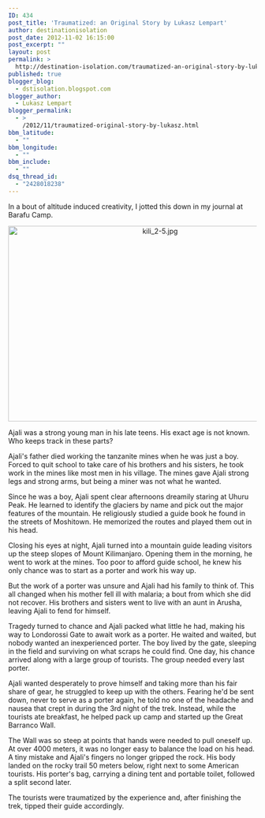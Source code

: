 ```yaml
---
ID: 434
post_title: 'Traumatized: an Original Story by Lukasz Lempart'
author: destinationisolation
post_date: 2012-11-02 16:15:00
post_excerpt: ""
layout: post
permalink: >
  http://destination-isolation.com/traumatized-an-original-story-by-lukasz-lempart/
published: true
blogger_blog:
  - dstisolation.blogspot.com
blogger_author:
  - Lukasz Lempart
blogger_permalink:
  - >
    /2012/11/traumatized-original-story-by-lukasz.html
bbm_latitude:
  - ""
bbm_longitude:
  - ""
bbm_include:
  - ""
dsq_thread_id:
  - "2428018238"
---
```

<div>

In a bout of altitude induced creativity, I jotted this down in my journal at Barafu Camp.
<p style="text-align: center;"><img class="ngg-singlepic ngg-none aligncenter" alt="kili_2-5.jpg" src="http://destination-isolation.com/wp-content/gallery/up-and-down-again-a-trekkers-tale-mt-kilimanjaro/kili_2-5.jpg" width="600" height="397" /></p>
Ajali was a strong young man in his late teens. His exact age is not known. Who keeps track in these parts?

Ajali's father died working the tanzanite mines when he was just a boy. Forced to quit school to take care of his brothers and his sisters, he took work in the mines like most men in his village. The mines gave Ajali strong legs and strong arms, but being a miner was not what he wanted.

Since he was a boy, Ajali spent clear afternoons dreamily staring at Uhuru Peak. He learned to identify the glaciers by name and pick out the major features of the mountain. He religiously studied a guide book he found in the streets of Moshitown. He memorized the routes and played them out in his head.

Closing his eyes at night, Ajali turned into a mountain guide leading visitors up the steep slopes of Mount Kilimanjaro. Opening them in the morning, he went to work at the mines. Too poor to afford guide school, he knew his only chance was to start as a porter and work his way up.

But the work of a porter was unsure and Ajali had his family to think of. This all changed when his mother fell ill with malaria; a bout from which she did not recover. His brothers and sisters went to live with an aunt in Arusha, leaving Ajali to fend for himself.

Tragedy turned to chance and Ajali packed what little he had, making his way to Londorossi Gate to await work as a porter. He waited and waited, but nobody wanted an inexperienced porter. The boy lived by the gate, sleeping in the field and surviving on what scraps he could find. One day, his chance arrived along with a large group of tourists. The group needed every last porter.

Ajali wanted desperately to prove himself and taking more than his fair share of gear, he struggled to keep up with the others. Fearing he'd be sent down, never to serve as a porter again, he told no one of the headache and nausea that crept in during the 3rd night of the trek. Instead, while the tourists ate breakfast, he helped pack up camp and started up the Great Barranco Wall.

The Wall was so steep at points that hands were needed to pull oneself up. At over 4000 meters, it was no longer easy to balance the load on his head. A tiny mistake and Ajali's fingers no longer gripped the rock. His body landed on the rocky trail 50 meters below, right next to some American tourists. His porter's bag, carrying a dining tent and portable toilet, followed a split second later.

The tourists were traumatized by the experience and, after finishing the trek, tipped their guide accordingly.

</div>